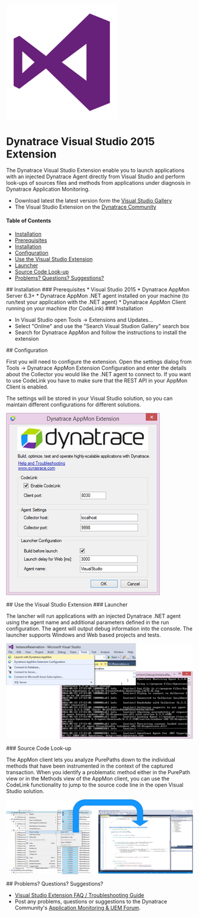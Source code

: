 <img src="/img/logo/visual-studio.png" width="300" />

# Dynatrace Visual Studio 2015 Extension

The Dynatrace Visual Studio Extension enable you to launch applications with an injected Dynatrace Agent directly from Visual Studio
and perform look-ups of sources files and methods from applications under diagnosis in Dynatrace Application Monitoring.

* Download latest the latest version form the [Visual Studio Gallery](https://visualstudiogallery.msdn.microsoft.com/c13bca24-29d2-42a4-a91c-bdbc9cae7b09)
* The Visual Studio Extension on the [Dynatrace Community](https://community.dynatrace.com/community/display/DL/Visual+Studio+2015+Extension)

#### Table of Contents

* [Installation](#installation)  
 * [Prerequisites](#prerequisites)  
 * [Installation](#installation)
* [Configuration](#configuration)
* [Use the Visual Studio Extension](#use)
 * [Launcher](#launcher)
 * [Source Code Look-up](#source_code)
*  [Problems? Questions? Suggestions?](#feedback)


<a name="installation"/>
## Installation

<a name="prerequisites"/>
### Prerequisites
* Visual Studio 2015
* Dynatrace AppMon Server 6.3+
* Dynatrace AppMon .NET agent installed on your machine (to run/test your application with the .NET agent)
* Dynatrace AppMon Client running on your machine (for CodeLink) 

<a name="installation"/>
### Installation

* In Visual Studio open Tools -> Extensions and Updates...
* Select "Online" and use the "Search Visual Studion Gallery" search box
* Search for Dynatrace AppMon and follow the instructions to install the extension

<a name="configuration"/>
## Configuration

First you will need to configure the extension. Open the settings dialog from Tools -> Dynatrace AppMon Extension Configuration and enter the details about the Collector you would like the .NET agent to connect to. If you want to use CodeLink you have to make sure that the REST API in your AppMon Client is enabled. 

The settings will be stored in your Visual Studio solution, so you can maintain different configurations for different solutions.

![configuration](/img/conf/configuration_2.jpg) 

<a name="use"/>
## Use the Visual Studio Extension

<a name="launcher"/>
### Launcher

The lancher will run applications with an injected Dynatrace .NET agent using the agent name and additional parameters defined in the run configuration. The agent will output debug information into the console. The launcher supports Windows and Web based projects and tests.

![edit run configurations](/img/use/launcher.png) 

<a name="source_code"/>
### Source Code Look-up

The AppMon client lets you analyze PurePaths down to the individual methods that have been instrumented in the context of the captured transaction. When you identify a problematic method either in the PurePath view or in the Methods view of the AppMon client, you can use the CodeLink functionality to jump to the source code line in the open Visual Studio solution.

![edit run configurations](/img/use/source_code_lookup.png) 

<a name="feedback"/>
## Problems? Questions? Suggestions?

* [Visual Studio Extension FAQ / Troubleshooting Guide](FAQ.md)
* Post any problems, questions or suggestions to the Dynatrace Community's [Application Monitoring & UEM Forum](https://answers.dynatrace.com/spaces/146/index.html).
